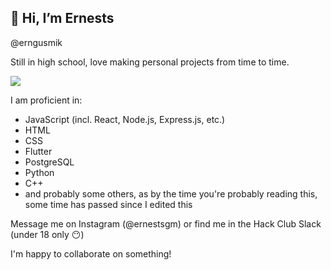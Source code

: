 ## 👋 Hi, I’m Ernests
@erngusmik

Still in high school, love making personal projects from time to time.

![](https://github-readme-stats.hackclub.dev/api/wakatime?username=313&api_domain=hackatime.hackclub.com&theme=ambient_gradient&custom_title=Hackatime+Stats&layout=compact&cache_seconds=0&langs_count=8)


I am proficient in:
- JavaScript (incl. React, Node.js, Express.js, etc.)
- HTML
- CSS
- Flutter
- PostgreSQL
- Python
- C++
- and probably some others, as by the time you're probably reading this, some time has passed since I edited this

Message me on Instagram (@ernestsgm) or find me in the Hack Club Slack (under 18 only 😶)

I'm happy to collaborate on something!

<!---
ErnGusMik/ErnGusMik is a ✨ special ✨ repository because its `README.md` (this file) appears on your GitHub profile.
You can click the Preview link to take a look at your changes.
--->
